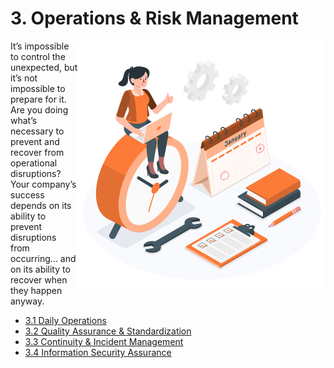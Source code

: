 # 3. Operations & Risk Management
<img align="right" src="../images/operations_and_risk_management.svg" />It’s impossible to control the unexpected, but it’s not impossible to prepare for it. Are you doing what’s necessary to prevent and recover from operational disruptions? Your company’s success depends on its ability to prevent disruptions from occurring... and on its ability to recover when they happen anyway.

- [3.1 Daily Operations](DAILY_OPERATIONS.md)
- [3.2 Quality Assurance & Standardization](QUALITY_ASSURANCE_AND_STANDARDIZATION.md)
- [3.3 Continuity & Incident Management](CONTINUITY_AND_INCIDENT_MANAGEMENT.md)
- [3.4 Information Security Assurance](INFORMATION_SECURITY_ASSURANCE.md)
